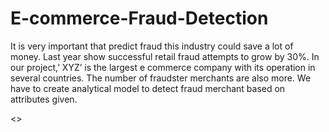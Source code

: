 # E-commerce-Fraud-Detection
It is very important that predict fraud this industry could save a lot of money. Last year show successful retail fraud attempts to grow by 30%.
  In our project,’ XYZ’ is the largest e commerce company with its operation in several countries. The number of fraudster merchants are  also more. We have to create analytical model to detect fraud merchant based on attributes given.
  
  <>
